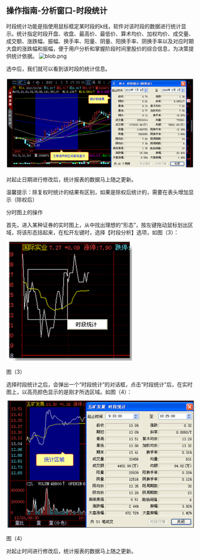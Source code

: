 ## 操作指南-分析窗口-时段统计

时段统计功能是指使用鼠标框定某时段的k线，软件对该时段的数据进行统计显示。统计指定时段开盘、收盘、最高价、最低价、算术均价、加权均价、成交量、成交额、涨跌幅、振幅、换手率、阳量、阴量、阳换手率、阴换手率以及对应时期大盘的涨跌幅和振幅，便于用户分析和掌握阶段时间里股价的综合信息，为决策提供统计依据。 
![
blob.png](/assets/176331.png)

选中后，我们就可以看到该时段的统计信息。

![blob.png](/assets/176332.png)

 对起止日期进行修改后，统计报表的数据马上随之更新。

 

温馨提示：除复权时统计的结果有区别，如果是除权后统计的，需要在表头增加显示（除权后）

分时图上的操作

首先，进入某种证券的实时图上，从中找出理想的“形态”，按左键拖动鼠标划出区域，将该形态括起来，在松开左键时，选择【时段分析】选项，如图（3）：

![blob.png ](/assets/176333.png)

图（3）

选择时段统计之后，会弹出一个“时段统计”的对话框，点击“时段统计”后，在实时图上，以高亮颜色显示的是刚才所选区域。如图（4）：

![blob.png ](/assets/176334.png)

图（4）

对起止时间进行修改后，统计报表的数据马上随之更新。

